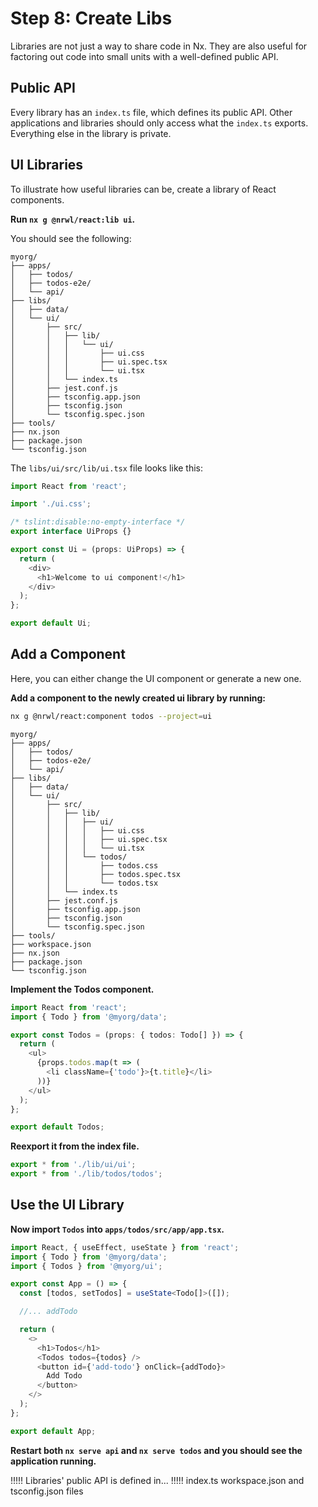 # Step 8: Create Libs

Libraries are not just a way to share code in Nx. They are also useful for factoring out code into small units with a well-defined public API.

## Public API

Every library has an `index.ts` file, which defines its public API. Other applications and libraries should only access what the `index.ts` exports. Everything else in the library is private.

## UI Libraries

To illustrate how useful libraries can be, create a library of React components.

**Run `nx g @nrwl/react:lib ui`.**

You should see the following:

```treeview
myorg/
├── apps/
│   ├── todos/
│   ├── todos-e2e/
│   └── api/
├── libs/
│   ├── data/
│   └── ui/
│       ├── src/
│       │   ├── lib/
│       │   │   └── ui/
│       │   │       ├── ui.css
│       │   │       ├── ui.spec.tsx
│       │   │       └── ui.tsx
│       │   └── index.ts
│       ├── jest.conf.js
│       ├── tsconfig.app.json
│       ├── tsconfig.json
│       └── tsconfig.spec.json
├── tools/
├── nx.json
├── package.json
└── tsconfig.json
```

The `libs/ui/src/lib/ui.tsx` file looks like this:

```typescript jsx
import React from 'react';

import './ui.css';

/* tslint:disable:no-empty-interface */
export interface UiProps {}

export const Ui = (props: UiProps) => {
  return (
    <div>
      <h1>Welcome to ui component!</h1>
    </div>
  );
};

export default Ui;
```

## Add a Component

Here, you can either change the UI component or generate a new one.

**Add a component to the newly created ui library by running:**

```bash
nx g @nrwl/react:component todos --project=ui
```

```treeview
myorg/
├── apps/
│   ├── todos/
│   ├── todos-e2e/
│   └── api/
├── libs/
│   ├── data/
│   └── ui/
│       ├── src/
│       │   ├── lib/
│       │   │   ├── ui/
│       │   │   │   ├── ui.css
│       │   │   │   ├── ui.spec.tsx
│       │   │   │   └── ui.tsx
│       │   │   └── todos/
│       │   │       ├── todos.css
│       │   │       ├── todos.spec.tsx
│       │   │       └── todos.tsx
│       │   └── index.ts
│       ├── jest.conf.js
│       ├── tsconfig.app.json
│       ├── tsconfig.json
│       └── tsconfig.spec.json
├── tools/
├── workspace.json
├── nx.json
├── package.json
└── tsconfig.json
```

**Implement the Todos component.**

```typescript jsx
import React from 'react';
import { Todo } from '@myorg/data';

export const Todos = (props: { todos: Todo[] }) => {
  return (
    <ul>
      {props.todos.map(t => (
        <li className={'todo'}>{t.title}</li>
      ))}
    </ul>
  );
};

export default Todos;
```

**Reexport it from the index file.**

```typescript
export * from './lib/ui/ui';
export * from './lib/todos/todos';
```

## Use the UI Library

**Now import `Todos` into `apps/todos/src/app/app.tsx`.**

```typescript
import React, { useEffect, useState } from 'react';
import { Todo } from '@myorg/data';
import { Todos } from '@myorg/ui';

export const App = () => {
  const [todos, setTodos] = useState<Todo[]>([]);

  //... addTodo

  return (
    <>
      <h1>Todos</h1>
      <Todos todos={todos} />
      <button id={'add-todo'} onClick={addTodo}>
        Add Todo
      </button>
    </>
  );
};

export default App;
```

**Restart both `nx serve api` and `nx serve todos` and you should see the application running.**

!!!!!
Libraries' public API is defined in...
!!!!!
index.ts
workspace.json and tsconfig.json files
